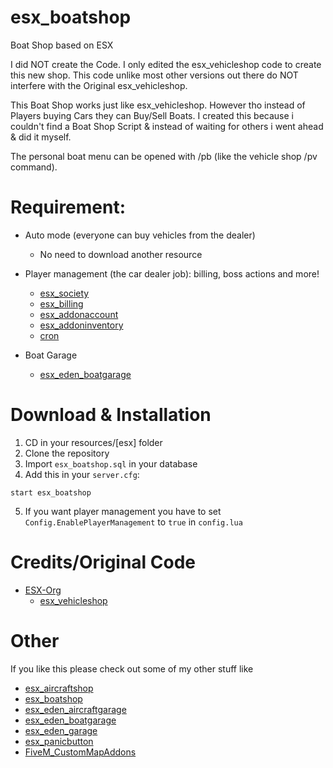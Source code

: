 # esx_boatshop
Boat Shop based on ESX

I did NOT create the Code. I only edited the esx_vehicleshop code to create this new shop. This code unlike most other versions out there do NOT interfere with the Original esx_vehicleshop.

This Boat Shop works just like esx_vehicleshop. However tho instead of Players buying Cars they can Buy/Sell Boats. I created this because i couldn't find a Boat Shop Script & instead of waiting for others i went ahead & did it myself. 

The personal boat menu can be opened with /pb (like the vehicle shop /pv command).

# Requirement:

* Auto mode (everyone can buy vehicles from the dealer)
  * No need to download another resource

* Player management (the car dealer job): billing, boss actions and more!
  * [esx_society](https://github.com/ESX-Org/esx_society)
  * [esx_billing](https://github.com/ESX-Org/esx_billing)
  * [esx_addonaccount](https://github.com/ESX-Org/esx_addonaccount)
  * [esx_addoninventory](https://github.com/ESX-Org/esx_addoninventory)
  * [cron](https://github.com/ESX-Org/cron)
  
* Boat Garage
  * [esx_eden_boatgarage](https://github.com/HumanTree92/esx_eden_boatgarage)

# Download & Installation

1) CD in your resources/[esx] folder
2) Clone the repository
3) Import `esx_boatshop.sql` in your database
4) Add this in your `server.cfg`:

```
start esx_boatshop
```
5) If you want player management you have to set `Config.EnablePlayerManagement` to `true` in `config.lua`


# Credits/Original Code
* [ESX-Org](https://github.com/ESX-Org)
  * [esx_vehicleshop](https://github.com/ESX-Org/esx_vehicleshop)

# Other
If you like this please check out some of my other stuff like
* [esx_aircraftshop](https://github.com/HumanTree92/esx_aircraftshop)
* [esx_boatshop](https://github.com/HumanTree92/esx_boatshop)
* [esx_eden_aircraftgarage](https://github.com/HumanTree92/esx_eden_aircraftgarage)
* [esx_eden_boatgarage](https://github.com/HumanTree92/esx_eden_boatgarage)
* [esx_eden_garage](https://github.com/HumanTree92/esx_eden_garage)
* [esx_panicbutton](https://github.com/HumanTree92/esx_panicbutton)
* [FiveM_CustomMapAddons](https://github.com/HumanTree92/FiveM_CustomMapAddons)
